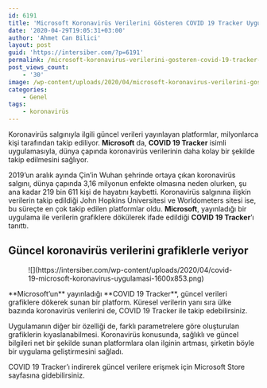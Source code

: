 ```yaml
---
id: 6191
title: 'Microsoft Koronavirüs Verilerini Gösteren COVID 19 Tracker Uygulamasını Duyurdu'
date: '2020-04-29T19:05:31+03:00'
author: 'Ahmet Can Bilici'
layout: post
guid: 'https://intersiber.com/?p=6191'
permalink: /microsoft-koronavirus-verilerini-gosteren-covid-19-tracker-uygulamasini-duyurdu/
post_views_count:
    - '30'
image: /wp-content/uploads/2020/04/microsoft-koronavirus-verilerini-gosteren-covid-19-uygulamasini-duyurdu.png
categories:
    - Genel
tags:
    - koronavirüs
---
```


Koronavirüs salgınıyla ilgili güncel verileri yayınlayan platformlar, milyonlarca kişi tarafından takip ediliyor. **Microsoft** da, **COVID 19 Tracker** isimli uygulamasıyla, dünya çapında koronavirüs verilerinin daha kolay bir şekilde takip edilmesini sağlıyor.

2019’un aralık ayında Çin’in Wuhan şehrinde ortaya çıkan koronavirüs salgını, dünya çapında 3,16 milyonun enfekte olmasına neden olurken, şu ana kadar 219 bin 611 kişi de hayatını kaybetti. Koronavirüs salgınına ilişkin verilerin takip edildiği John Hopkins Üniversitesi ve Worldometers sitesi ise, bu süreçte en çok takip edilen platformlar oldu. **Microsoft**, yayınladığı bir uygulama ile verilerin grafiklere dökülerek ifade edildiği **COVID 19 Tracker**’ı tanıttı.

## Güncel koronavirüs verilerini grafiklerle veriyor

<figure class="wp-block-image size-large">![](https://intersiber.com/wp-content/uploads/2020/04/covid-19-microsoft-koronavirus-uygulamasi-1600x853.png)</figure>**Microsoft’un** yayınladığı **COVID 19 Tracker**, güncel verileri grafiklere dökerek sunan bir platform. Küresel verilerin yanı sıra ülke bazında koronavirüs verilerini de, COVID 19 Tracker ile takip edebilirsiniz.

Uygulamanın diğer bir özelliği de, farklı parametrelere göre oluşturulan grafiklerin kıyaslanabilmesi. Koronavirüs konusunda, sağlıklı ve güncel bilgileri net bir şekilde sunan platformlara olan ilginin artması, şirketin böyle bir uygulama geliştirmesini sağladı.

COVID 19 Tracker’ı indirerek güncel verilere erişmek için Microsoft Store sayfasına gidebilirsiniz.